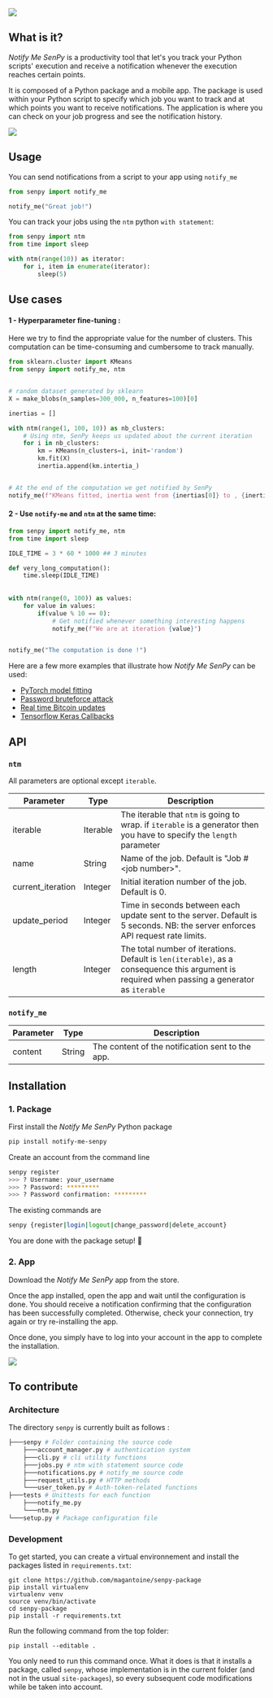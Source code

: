 ![](https://github.com/magantoine/senpy-package/raw/master/assets/banner.png)


## What is it?

*Notify Me SenPy* is a productivity tool that let's you track your Python scripts' execution and receive a notification whenever the execution reaches certain points.

It is composed of a Python package and a mobile app. The package is used within your Python script to specify which job you want to track and at which points you want to receive notifications. The application is where you can check on your job progress and see the notification history.


![](https://github.com/magantoine/senpy-package/raw/master/assets/jobs.png)

## Usage

You can send notifications from a script to your app using `notify_me`
```python
from senpy import notify_me

notify_me("Great job!")
```

You can track your jobs using the `ntm` python `with statement`:

```python
from senpy import ntm
from time import sleep 

with ntm(range(10)) as iterator:
    for i, item in enumerate(iterator):
        sleep(5)
``` 

## Use cases

#### 1 - Hyperparameter fine-tuning :

Here we try to find the appropriate value for the number of clusters. This computation can be time-consuming and cumbersome to track manually.

```python
from sklearn.cluster import KMeans
from senpy import notify_me, ntm


# random dataset generated by sklearn
X = make_blobs(n_samples=300_000, n_features=100)[0]

inertias = []

with ntm(range(1, 100, 10)) as nb_clusters:
    # Using ntm, SenPy keeps us updated about the current iteration
    for i in nb_clusters:
        km = KMeans(n_clusters=i, init='random')
        km.fit(X)
        inertia.append(km.intertia_)


# At the end of the computation we get notified by SenPy
notify_me(f"KMeans fitted, inertia went from {inertias[0]} to , {inertias[-1]}")
```

#### 2 - Use `notify-me` and `ntm` at the same time:

```python
from senpy import notify_me, ntm
from time import sleep

IDLE_TIME = 3 * 60 * 1000 ## 3 minutes

def very_long_computation():
    time.sleep(IDLE_TIME)
    
    
with ntm(range(0, 100)) as values:
    for value in values:
        if(value % 10 == 0):
            # Get notified whenever something interesting happens
            notify_me(f"We are at iteration {value}")


notify_me("The computation is done !")
```

Here are a few more examples that illustrate how *Notify Me SenPy* can be used:
* [PyTorch model fitting](./examples/model_training.py)
* [Password bruteforce attack](./examples/password_bruteforce.py)
* [Real time Bitcoin updates](./examples/real_time_bitcoin_update.py)
* [Tensorflow Keras Callbacks](./examples/tensorflow_callback.py)



## API

### `ntm`

All parameters are optional except `iterable`.

| Parameter | Type | Description |
|-|-|-|
| iterable | Iterable | The iterable that `ntm` is going to wrap. if `iterable` is a generator then you have to specify the `length` parameter|
| name | String | Name of the job. Default is "Job #\<job number\>".|
| current_iteration | Integer | Initial iteration number of the job. Default is 0.|
| update_period | Integer | Time in seconds between each update sent to the server. Default is 5 seconds. NB: the server enforces API request rate limits.|
| length | Integer | The total number of iterations. Default is `len(iterable)`, as a consequence this argument is required when passing a generator as `iterable`|

### `notify_me`

| Parameter | Type | Description |
|-|-|-|
| content | String | The content of the notification sent to the app. |


## Installation
### 1. Package
First install the *Notify Me SenPy* Python package
```bash
pip install notify-me-senpy
```

Create an account from the command line
```bash
senpy register
>>> ? Username: your_username
>>> ? Password: *********
>>> ? Password confirmation: *********
```

The existing commands are
```bash
senpy {register|login|logout|change_password|delete_account}
```
You are done with the package setup! 🎉

### 2. App

Download the *Notify Me SenPy* app from the store.

Once the app installed, open the app and wait until the configuration is done. You should receive a notification confirming that the configuration has been successfully completed. Otherwise, check your connection, try again or try re-installing the app.

Once done, you simply have to log into your account in the app to complete the installation.

![](https://github.com/magantoine/senpy-package/raw/master/assets/login.png)


## To contribute

### Architecture 

The directory ```senpy``` is currently built as follows :
```bash
├───senpy # Folder containing the source code
    ├───account_manager.py # authentication system
    ├───cli.py # cli utility functions
    ├───jobs.py # ntm with statement source code
    ├───notifications.py # notify_me source code
    ├───request_utils.py # HTTP methods
    └───user_token.py # Auth-token-related functions
├───tests # Unittests for each function
    ├───notify_me.py 
    └───ntm.py
└───setup.py # Package configuration file
```


### Development

To get started, you can create a virtual environnement and install the packages listed in `requirements.txt`:
```
git clone https://github.com/magantoine/senpy-package
pip install virtualenv
virtualenv venv
source venv/bin/activate
cd senpy-package
pip install -r requirements.txt
```

Run the following command from the top folder:
```
pip install --editable .
```
You only need to run this command once. What it does is that it installs a package, called `senpy`, whose implementation is in the current folder (and not in the usual `site-packages`), so every subsequent code modifications while be taken into account.



